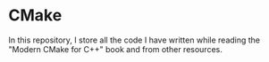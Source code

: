 # CMake

In this repository, I store all the code I have written while reading the "Modern CMake for C++" book and from other resources.
